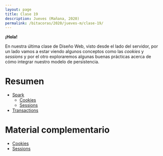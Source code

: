 ```yaml
---
layout: page
title: Clase 19
description: Jueves (Mañana, 2020)
permalink: /bitacoras/2020/jueves-m/clase-19/
---
```


**¡Hola!**

En nuestra última clase de Diseño Web, visto desde el lado del servidor, por un lado vamos a estar viendo algunos conceptos como las _cookies_ y _sessions_ y por el otro exploraremos algunas buenas prácticas acerca de cómo integrar nuestro modelo de persistencia.

# Resumen

- [Spark](http://sparkjava.com)
    - [Cookies](http://sparkjava.com/documentation#cookies)
    - [Sessions](http://sparkjava.com/documentation#sessions)
- [Transactions](https://docs.jboss.org/hibernate/core/4.0/hem/en-US/html/transactions.html)

# Material complementario

- [Cookies](https://developer.mozilla.org/es/docs/Web/HTTP/Cookies)
- [Sessions](https://developer.mozilla.org/en-US/docs/Mozilla/Add-ons/WebExtensions/API/sessions)
